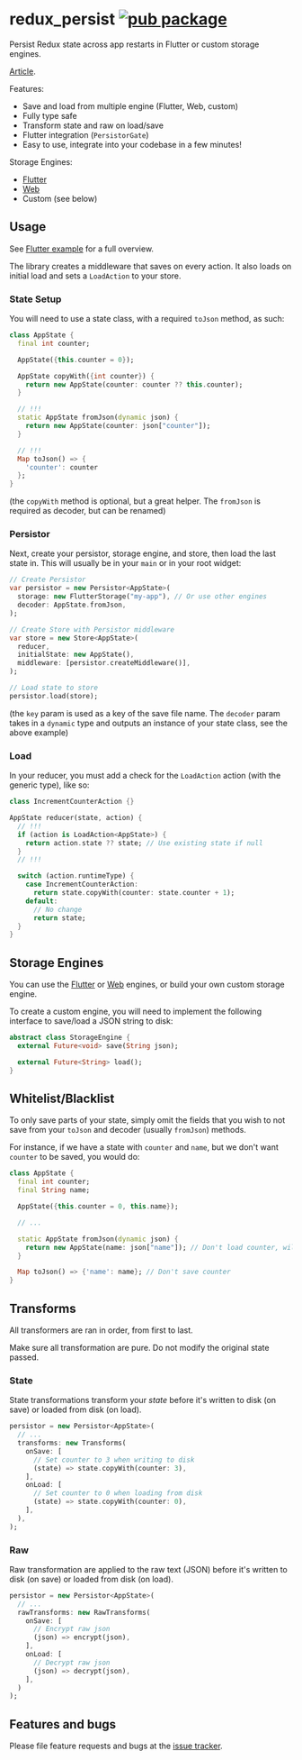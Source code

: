 # redux_persist [![pub package](https://img.shields.io/pub/v/redux_persist.svg)](https://pub.dartlang.org/packages/redux_persist)

Persist Redux state across app restarts in Flutter or custom storage engines.

[Article](https://medium.com/@cretezy/persist-redux-in-flutter-a2082bbb9aa0).

Features:

* Save and load from multiple engine (Flutter, Web, custom)
* Fully type safe
* Transform state and raw on load/save
* Flutter integration (`PersistorGate`)
* Easy to use, integrate into your codebase in a few minutes!

Storage Engines:

* [Flutter](https://pub.dartlang.org/packages/redux_persist_flutter)
* [Web](https://pub.dartlang.org/packages/redux_persist_web)
* Custom (see below)

## Usage

See [Flutter example](https://github.com/Cretezy/redux_persist/tree/master/packages/redux_persist_flutter/example) for a full overview.

The library creates a middleware that saves on every action.
It also loads on initial load and sets a `LoadAction` to your store.

### State Setup

You will need to use a state class, with a required `toJson` method, as such:

```dart
class AppState {
  final int counter;

  AppState({this.counter = 0});

  AppState copyWith({int counter}) {
    return new AppState(counter: counter ?? this.counter);
  }

  // !!!
  static AppState fromJson(dynamic json) {
    return new AppState(counter: json["counter"]);
  }

  // !!!
  Map toJson() => {
    'counter': counter
  };
}
```

(the `copyWith` method is optional, but a great helper.
The `fromJson` is required as decoder, but can be renamed)

### Persistor

Next, create your persistor, storage engine,
and store, then load the last state in.
This will usually be in your `main` or in your root widget:

```dart
// Create Persistor
var persistor = new Persistor<AppState>(
  storage: new FlutterStorage("my-app"), // Or use other engines
  decoder: AppState.fromJson,
);

// Create Store with Persistor middleware
var store = new Store<AppState>(
  reducer,
  initialState: new AppState(),
  middleware: [persistor.createMiddleware()],
);

// Load state to store
persistor.load(store);
```

(the `key` param is used as a key of the save file name.
The `decoder` param takes in a `dynamic` type and outputs
an instance of your state class, see the above example)

### Load

In your reducer, you must add a check for the
`LoadAction` action (with the generic type), like so:

```dart
class IncrementCounterAction {}

AppState reducer(state, action) {
  // !!!
  if (action is LoadAction<AppState>) {
    return action.state ?? state; // Use existing state if null
  }
  // !!!

  switch (action.runtimeType) {
    case IncrementCounterAction:
      return state.copyWith(counter: state.counter + 1);
    default:
      // No change
      return state;
  }
}
```

## Storage Engines

You can use the [Flutter](https://pub.dartlang.org/packages/redux_persist_flutter)
or [Web](https://pub.dartlang.org/packages/redux_persist_web) engines,
or build your own custom storage engine.

To create a custom engine, you will need to implement the following interface
to save/load a JSON string to disk:

```dart
abstract class StorageEngine {
  external Future<void> save(String json);

  external Future<String> load();
}
```

## Whitelist/Blacklist

To only save parts of your state,
simply omit the fields that you wish to not save
from your `toJson` and decoder (usually `fromJson`) methods.

For instance, if we have a state with `counter` and `name`,
but we don't want `counter` to be saved, you would do:

```dart
class AppState {
  final int counter;
  final String name;

  AppState({this.counter = 0, this.name});

  // ...

  static AppState fromJson(dynamic json) {
    return new AppState(name: json["name"]); // Don't load counter, will use default of 0
  }

  Map toJson() => {'name': name}; // Don't save counter
}
```

## Transforms

All transformers are ran in order, from first to last.

Make sure all transformation are pure. Do not modify the original state passed.

### State

State transformations transform your *state*
before it's written to disk (on save) or loaded from disk (on load).

```dart
persistor = new Persistor<AppState>(
  // ...
  transforms: new Transforms(
    onSave: [
      // Set counter to 3 when writing to disk
      (state) => state.copyWith(counter: 3),
    ],
    onLoad: [
      // Set counter to 0 when loading from disk
      (state) => state.copyWith(counter: 0),
    ],
  ),
);
```

### Raw

Raw transformation are applied to the raw text (JSON)
before it's written to disk (on save) or loaded from disk (on load).

```dart
persistor = new Persistor<AppState>(
  // ...
  rawTransforms: new RawTransforms(
    onSave: [
      // Encrypt raw json
      (json) => encrypt(json),
    ],
    onLoad: [
      // Decrypt raw json
      (json) => decrypt(json),
    ],
  )
);
```

## Features and bugs

Please file feature requests and bugs at the
[issue tracker](https://github.com/Cretezy/redux_persist/issues).
